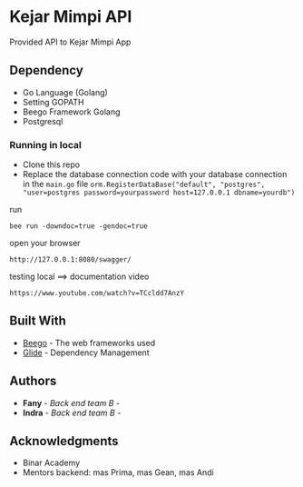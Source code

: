# Kejar Mimpi API

Provided API to Kejar Mimpi App

## Dependency
* Go Language (Golang)
* Setting GOPATH
* Beego Framework Golang
* Postgresql

### Running in local
* Clone this repo
* Replace the database connection code with your database connection in the `main.go` file
`orm.RegisterDataBase("default", "postgres", "user=postgres password=yourpassword host=127.0.0.1 dbname=yourdb")`

run
```
bee run -downdoc=true -gendoc=true
```
open your browser 
```
http://127.0.0.1:8080/swagger/
```
testing local ==> documentation video
```
https://www.youtube.com/watch?v=TCcldd7AnzY
```


## Built With

* [Beego](https://beego.me/docs/intro/) - The web frameworks used
* [Glide](https://glide.sh/) - Dependency Management


## Authors

* **Fany** - *Back end team B* -
* **Indra** - *Back end team B* -


## Acknowledgments

* Binar Academy
* Mentors backend: mas Prima, mas Gean, mas Andi
